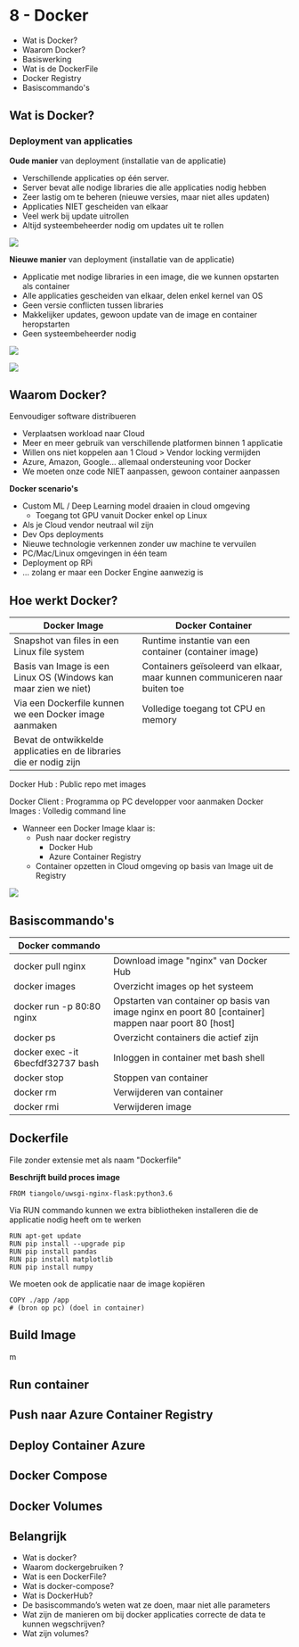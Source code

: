 # 8 - Docker
- Wat is Docker?
- Waarom Docker?
- Basiswerking
- Wat is de DockerFile
- Docker Registry
- Basiscommando's
## Wat is Docker?
### Deployment van applicaties
**Oude manier** van deployment (installatie van de applicatie)
- Verschillende applicaties op één server.
- Server bevat alle nodige libraries die alle applicaties nodig hebben
- Zeer lastig om te beheren (nieuwe versies, maar niet alles updaten)
- Applicaties NIET gescheiden van elkaar
- Veel werk bij update uitrollen
- Altijd systeembeheerder nodig om updates uit te rollen

![](https://i.imgur.com/a8A94Ez.png)

**Nieuwe manier** van deployment (installatie van de applicatie)
- Applicatie met nodige libraries in een image, die we kunnen opstarten als container
- Alle applicaties gescheiden van elkaar, delen enkel kernel van OS
- Geen versie conflicten tussen libraries
- Makkelijker updates, gewoon update van de image en container heropstarten
- Geen systeembeheerder nodig

![](https://i.imgur.com/4tGUd33.png)

![](https://i.imgur.com/cfKFyZ9.png)

## Waarom Docker?
Eenvoudiger software distribueren
- Verplaatsen workload naar Cloud
- Meer en meer gebruik van verschillende platformen binnen 1 applicatie
- Willen ons niet koppelen aan 1 Cloud > Vendor locking vermijden
- Azure, Amazon, Google... allemaal ondersteuning voor Docker
- We moeten onze code NIET aanpassen, gewoon container aanpassen

**Docker scenario's**
- Custom ML / Deep Learning model draaien in cloud omgeving
  - Toegang tot GPU vanuit Docker enkel op Linux
- Als je Cloud vendor neutraal wil zijn
- Dev Ops deployments
- Nieuwe technologie verkennen zonder uw machine te vervuilen
- PC/Mac/Linux omgevingen in één team
- Deployment op RPi
- ... zolang er maar een Docker Engine aanwezig is

## Hoe werkt Docker?
| Docker Image | Docker Container |
|--|--|
| Snapshot van files in een Linux file system | Runtime instantie van een container (container image) |
| Basis van Image is een Linux OS (Windows kan maar zien we niet) | Containers geïsoleerd van elkaar, maar kunnen communiceren naar buiten toe |
| Via een Dockerfile kunnen we een Docker image aanmaken | Volledige toegang tot CPU en memory |
| Bevat de ontwikkelde applicaties en de libraries die er nodig zijn | |

Docker Hub
: Public repo met images

Docker Client
: Programma op PC developper voor aanmaken Docker Images
: Volledig command line

- Wanneer een Docker Image klaar is:
  - Push naar docker registry
    - Docker Hub
    - Azure Container Registry
  - Container opzetten in Cloud omgeving op basis van Image uit de Registry

![](https://i.imgur.com/HE9awAO.png)

## Basiscommando's
| Docker commando | |
|--|--|
| docker pull nginx | Download image "nginx" van Docker Hub |
| docker images | Overzicht images op het systeem |
| docker run -p 80:80 nginx | Opstarten van container op basis van image nginx en poort 80 [container] mappen naar poort 80 [host] |
| docker ps | Overzicht containers die actief zijn |
| docker exec -it 6becfdf32737 bash | Inloggen in container met bash shell |
| docker stop | Stoppen van container |
| docker rm | Verwijderen van container |
| docker rmi | Verwijderen image |

## Dockerfile
File zonder extensie met als naam "Dockerfile"

**Beschrijft build proces image**
```docker
FROM tiangolo/uwsgi-nginx-flask:python3.6
```

Via RUN commando kunnen we extra bibliotheken installeren die de applicatie nodig heeft om te werken
```docker
RUN apt-get update
RUN pip install --upgrade pip
RUN pip install pandas
RUN pip install matplotlib
RUN pip install numpy
```

We moeten ook de applicatie naar de image kopiëren
```docker
COPY ./app /app
# (bron op pc) (doel in container)
```

## Build Image
m

## Run container

## Push naar Azure Container Registry

## Deploy Container Azure

## Docker Compose

## Docker Volumes

## Belangrijk
- Wat is docker?
- Waarom dockergebruiken ?
- Wat is een DockerFile?
- Wat is docker-compose?
- Wat is DockerHub?
- De basiscommando’s weten wat ze doen, maar niet alle parameters
- Wat zijn de manieren om bij docker applicaties correcte de data te kunnen wegschrijven?
-   Wat zijn volumes?
<!--stackedit_data:
eyJoaXN0b3J5IjpbMTM3MjAzMzE3OCwtMTAzMTQ3MjY5NiwxNz
M4ODA3MDY5LDgyNTMyMjg2OCwxNzE5MzA3NzEwLDY2MjUwNzY2
LC0xNTYxNDYzNTYxLDg0MzUyMTE5LDE0MzI2MzQ2MTJdfQ==
-->